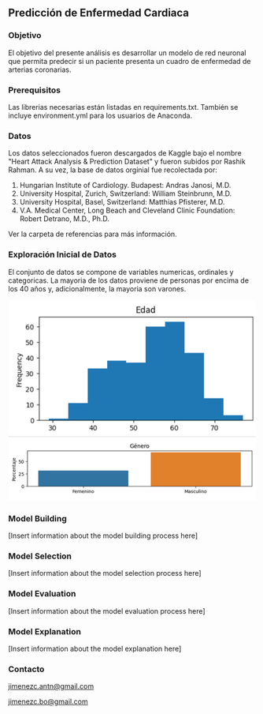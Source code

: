 ## Predicción de Enfermedad Cardiaca

### Objetivo

El objetivo del presente análisis es desarrollar un modelo de red neuronal que permita predecir si un paciente presenta un cuadro de enfermedad de arterias coronarias.

### Prerequisitos

Las librerias necesarias están listadas en requirements.txt. También se incluye environment.yml para los usuarios de Anaconda.

### Datos

Los datos seleccionados fueron descargados de Kaggle bajo el nombre "Heart Attack Analysis & Prediction Dataset" y fueron subidos por Rashik Rahman. A su vez, la base de datos orginial fue recolectada por: 
1.	Hungarian Institute of Cardiology. Budapest: Andras Janosi, M.D.
2.	University Hospital, Zurich, Switzerland: William Steinbrunn, M.D.
3.	University Hospital, Basel, Switzerland: Matthias Pfisterer, M.D.
4.	V.A. Medical Center, Long Beach and Cleveland Clinic Foundation: Robert Detrano, M.D., Ph.D.

Ver la carpeta de referencias para más información.

### Exploración Inicial de Datos

El conjunto de datos se compone de variables numericas, ordinales y categoricas. La mayoria de los datos proviene de personas por encima de los 40 años y, adicionalmente, la mayoria son varones.

![](referencias/images/age.png) ![](referencias/images/gender.png) 

### Model Building

[Insert information about the model building process here]

### Model Selection

[Insert information about the model selection process here]

### Model Evaluation

[Insert information about the model evaluation process here]

### Model Explanation

[Insert information about the model explanation here]

### Contacto

jimenezc.antn@gmail.com

jimenezc.bo@gmail.com  
